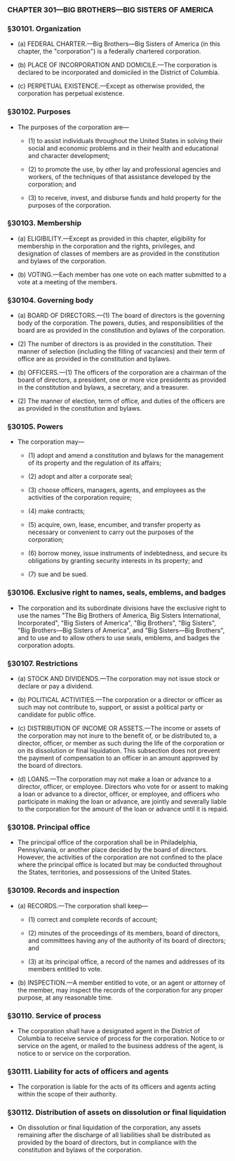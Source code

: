 ### **CHAPTER 301—BIG BROTHERS—BIG SISTERS OF AMERICA**

### §30101. Organization
* (a) FEDERAL CHARTER.—Big Brothers—Big Sisters of America (in this chapter, the "corporation") is a federally chartered corporation.

* (b) PLACE OF INCORPORATION AND DOMICILE.—The corporation is declared to be incorporated and domiciled in the District of Columbia.

* (c) PERPETUAL EXISTENCE.—Except as otherwise provided, the corporation has perpetual existence.

### §30102. Purposes
* The purposes of the corporation are—

  * (1) to assist individuals throughout the United States in solving their social and economic problems and in their health and educational and character development;

  * (2) to promote the use, by other lay and professional agencies and workers, of the techniques of that assistance developed by the corporation; and

  * (3) to receive, invest, and disburse funds and hold property for the purposes of the corporation.

### §30103. Membership
* (a) ELIGIBILITY.—Except as provided in this chapter, eligibility for membership in the corporation and the rights, privileges, and designation of classes of members are as provided in the constitution and bylaws of the corporation.

* (b) VOTING.—Each member has one vote on each matter submitted to a vote at a meeting of the members.

### §30104. Governing body
* (a) BOARD OF DIRECTORS.—(1) The board of directors is the governing body of the corporation. The powers, duties, and responsibilities of the board are as provided in the constitution and bylaws of the corporation.

* (2) The number of directors is as provided in the constitution. Their manner of selection (including the filling of vacancies) and their term of office are as provided in the constitution and bylaws.

* (b) OFFICERS.—(1) The officers of the corporation are a chairman of the board of directors, a president, one or more vice presidents as provided in the constitution and bylaws, a secretary, and a treasurer.

* (2) The manner of election, term of office, and duties of the officers are as provided in the constitution and bylaws.

### §30105. Powers
* The corporation may—

  * (1) adopt and amend a constitution and bylaws for the management of its property and the regulation of its affairs;

  * (2) adopt and alter a corporate seal;

  * (3) choose officers, managers, agents, and employees as the activities of the corporation require;

  * (4) make contracts;

  * (5) acquire, own, lease, encumber, and transfer property as necessary or convenient to carry out the purposes of the corporation;

  * (6) borrow money, issue instruments of indebtedness, and secure its obligations by granting security interests in its property; and

  * (7) sue and be sued.

### §30106. Exclusive right to names, seals, emblems, and badges
* The corporation and its subordinate divisions have the exclusive right to use the names "The Big Brothers of America, Big Sisters International, Incorporated", "Big Sisters of America", "Big Brothers", "Big Sisters", "Big Brothers—Big Sisters of America", and "Big Sisters—Big Brothers", and to use and to allow others to use seals, emblems, and badges the corporation adopts.

### §30107. Restrictions
* (a) STOCK AND DIVIDENDS.—The corporation may not issue stock or declare or pay a dividend.

* (b) POLITICAL ACTIVITIES.—The corporation or a director or officer as such may not contribute to, support, or assist a political party or candidate for public office.

* (c) DISTRIBUTION OF INCOME OR ASSETS.—The income or assets of the corporation may not inure to the benefit of, or be distributed to, a director, officer, or member as such during the life of the corporation or on its dissolution or final liquidation. This subsection does not prevent the payment of compensation to an officer in an amount approved by the board of directors.

* (d) LOANS.—The corporation may not make a loan or advance to a director, officer, or employee. Directors who vote for or assent to making a loan or advance to a director, officer, or employee, and officers who participate in making the loan or advance, are jointly and severally liable to the corporation for the amount of the loan or advance until it is repaid.

### §30108. Principal office
* The principal office of the corporation shall be in Philadelphia, Pennsylvania, or another place decided by the board of directors. However, the activities of the corporation are not confined to the place where the principal office is located but may be conducted throughout the States, territories, and possessions of the United States.

### §30109. Records and inspection
* (a) RECORDS.—The corporation shall keep—

  * (1) correct and complete records of account;

  * (2) minutes of the proceedings of its members, board of directors, and committees having any of the authority of its board of directors; and

  * (3) at its principal office, a record of the names and addresses of its members entitled to vote.


* (b) INSPECTION.—A member entitled to vote, or an agent or attorney of the member, may inspect the records of the corporation for any proper purpose, at any reasonable time.

### §30110. Service of process
* The corporation shall have a designated agent in the District of Columbia to receive service of process for the corporation. Notice to or service on the agent, or mailed to the business address of the agent, is notice to or service on the corporation.

### §30111. Liability for acts of officers and agents
* The corporation is liable for the acts of its officers and agents acting within the scope of their authority.

### §30112. Distribution of assets on dissolution or final liquidation
* On dissolution or final liquidation of the corporation, any assets remaining after the discharge of all liabilities shall be distributed as provided by the board of directors, but in compliance with the constitution and bylaws of the corporation.